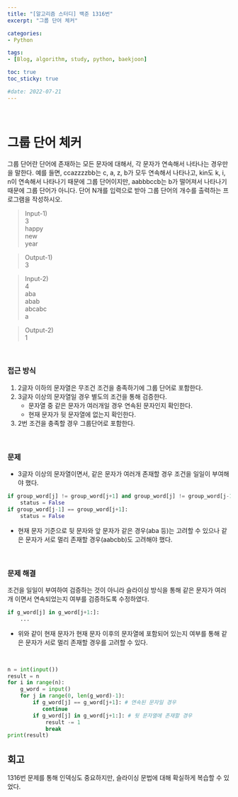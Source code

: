 ```yaml
--- 
title: "[알고리즘 스터디] 백준 1316번" 
excerpt: "그룹 단어 체커" 

categories: 
- Python

tags: 
- [Blog, algorithm, study, python, baekjoon]

toc: true
toc_sticky: true

#date: 2022-07-21
--- 
```


<br>

# 그룹 단어 체커
그룹 단어란 단어에 존재하는 모든 문자에 대해서, 각 문자가 연속해서 나타나는 경우만을 말한다. 예를 들면, ccazzzzbb는 c, a, z, b가 모두 연속해서 나타나고, kin도 k, i, n이 연속해서 나타나기 때문에 그룹 단어이지만, aabbbccb는 b가 떨어져서 나타나기 때문에 그룹 단어가 아니다. 단어 N개를 입력으로 받아 그룹 단어의 개수를 출력하는 프로그램을 작성하시오.

> Input-1) <br>
3 <br>
happy <br>
new <br>
year <br>

> Output-1) <br>
3

> Input-2) <br>
4 <br>
aba <br>
abab <br>
abcabc <br>
a

> Output-2) <br>
1

<br>

### 접근 방식
1. 2글자 이하의 문자열은 무조건 조건을 충족하기에 그룹 단어로 포함한다.
2. 3글자 이상의 문자열일 경우 별도의 조건을 통해 검증한다.
    - 문자열 중 같은 문자가 여러개일 경우 연속된 문자인지 확인한다.
    - 현재 문자가 뒷 문자열에 없는지 확인한다.
3. 2번 조건을 충족할 경우 그룹단어로 포함한다.

<br>

### 문제
- 3글자 이상의 문자열이면서, 같은 문자가 여러개 존재할 경우 조건을 일일이 부여해야 했다.

```python
if group_word[j] != group_word[j+1] and group_word[j] != group_word[j-1]:
    status = False
if group_word[j-1] == group_word[j+1]:
    status = False
```
- 현재 문자 기준으로 뒷 문자와 앞 문자가 같은 경우(aba 등)는 고려할 수 있으나 같은 문자가 서로 멀리 존재할 경우(aabcbb)도 고려해야 했다.

<br>

### 문제 해결
조건을 일일이 부여하여 검증하는 것이 아니라 슬라이싱 방식을 통해 같은 문자가 여러개 이면서 연속되었는지 여부를 검증하도록 수정하였다.

```python
if g_word[j] in g_word[j+1:]:
    ...
```
- 위와 같이 현재 문자가 현재 문자 이후의 문자열에 포함되어 있는지 여부를 통해 같은 문자가 서로 멀리 존재할 경우를 고려할 수 있다.

<br>

```python
n = int(input())
result = n
for i in range(n):
    g_word = input()
    for j in range(0, len(g_word)-1):
        if g_word[j] == g_word[j+1]: # 연속된 문자일 경우
           continue
        if g_word[j] in g_word[j+1:]: # 뒷 문자열에 존재할 경우
            result -= 1
            break
print(result)
```

## 회고
 1316번 문제를 통해 인덱싱도 중요하지만, 슬라이싱 문법에 대해 확실하게 복습할 수 있었다.
